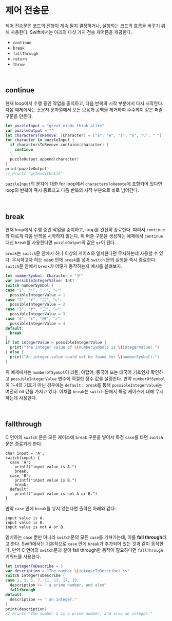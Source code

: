 # 제어 전송문

제어 전송문은 코드의 진행이 계속 될지 결정하거나, 실행되는 코드의 흐름을 바꾸기 위해 사용한다. Swift에서는 아래의 다섯 가지 전송 제어문을 제공한다.

- `continue`
- `break`
- `fallThrough`
- `return`
- `throw`

&nbsp;
## continue

현재 loop에서 수행 중인 작업을 중지하고, 다음 반복의 시작 부분에서 다시 시작한다. 다음 예제에서는 소문자 문자열에서 모든 모음과 공백을 제거하여 수수께끼 같은 퍼즐 구문을 만든다.

```swift
let puzzleInput = "great minds think alike"
var puzzleOutput = ""
let charactersToRemove: [Character] = ["a", "e", "i", "o", "u", " "]
for character in puzzleInput {
  if charactersToRemove.contains(character) {
    continue
  }
  puzzleOutput.append(character)
}
print(puzzleOutput) 
// Prints "grtmndsthnklk"
```

`puzzleInput`의 문자에 대한 for loop에서 `charactersToRemote`에 포함되어 있다면 loop의 반복이 즉시 종료되고 다음 반복의 시작 부분으로 바로 넘어간다.

&nbsp;
## break

현재 loop에서 수행 중인 작업을 중지하고, loop를 완전히 종료한다. 따라서 `continue`와 다르게 다음 반복을 시작하지 않는다. 위 퍼즐 구문을 생성하는 예제에서 `continue` 대신 `break`를 사용한다면 `puzzleOutput`의 값은 `gr`이 된다.

`break`는 `switch`문 안에서 하나 이상의 케이스와 일치한다면 무시하는데 사용할 수 있다. 무시하고자 하는 case 안에 `break`를 넣어 `switch` 문의 실행을 즉시 종료한다. `switch`문 안에서 `break`가 어떻게 동작하는지 예시를 살펴보자.

```swift
let numberSymbol: Character = "三"
var possibleIntegerValue: Int?
switch numberSymbol {
case "1", "١", "一", "๑":
  possibleIntegerValue = 1
case "2", "٢", "二", "๒":
  possibleIntegerValue = 2
case "3", "٣", "三", "๓":
  possibleIntegerValue = 3
case "4", "٤", "四", "๔":
  possibleIntegerValue = 4
default:
  break
}
if let integerValue = possibleIntegerValue {
  print("The integer value of \(numberSymbol) is \(integerValue).")
} else {
  print("An integer value could not be found for \(numberSymbol).")
}
```

위 예제에서는 `numberOfSymbol`이 라틴, 아랍어, 중국어 또는 태국어 기호인지 확인하고 `possibleIntegerValue` 변수에 적절한 정수 값을 설정한다. 만약 `numberOfSymbol`이 1~4의 기호가 아닌 경우에는 `default: break`를 통해 `possibleIntegerValue`는 여전히 nil 값을 가지고 있다. 이처럼 `break`는 `switch` 문에서 특정 케이스에 대해 무시하는데 사용한다.

&nbsp;
## fallthrough

C 언어의 `switch` 문은 모든 케이스에 `break` 구문을 넣어서 특정 `case`를 타면 `switch`문은 종료되게 한다.

```
char input = 'A';
switch(input) {
  case 'A':
    printf("input value is A.")
    break;
  case 'B':
    printf("input value is B.")
    break;
  default:
    printf("input value is not A or B.")
}
```

만약 `case` 안에 `break`를 넣지 않는다면 출력은 아래와 같다.

```
input value is A.
input value is B.
input value is not A or B.
```

일치하는 `case` 뿐만 아니라 `switch`문의 모든 `case`를 거쳐가는데, 이를 **fall through**라고 한다. Swift에서는 기본적으로 `case` 안에 `break`가 추가되어 있는 것과 같이 동작한다. 만약 C 언어의 `switch`문과 같이 fall through한 동작이 필요하다면 `fallThrough` 키워드를 사용한다.

```swift
let integerToDescribe = 5
var description = "The number \(integerToDescribe) is"
switch integerToDescribe {
case 2, 3, 5, 7, 11, 13, 17, 19:
  description += " a prime number, and also"
  fallthrough
default:
  description += " an integer."
}
print(description)
// Prints "The number 5 is a prime number, and also an integer."
```